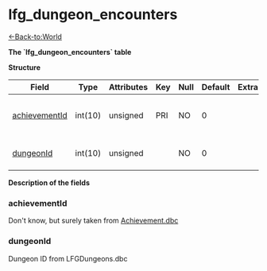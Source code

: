 # lfg\_dungeon\_encounters

[<-Back-to:World](database-world.md)

**The \`lfg\_dungeon\_encounters\` table**

**Structure**

| Field              | Type    | Attributes | Key | Null | Default | Extra | Comment                                   |
|--------------------|---------|------------|-----|------|---------|-------|-------------------------------------------|
| [achievementId][1] | int(10) | unsigned   | PRI | NO   | 0       |       | Achievement marking final boss completion |
| [dungeonId][2]     | int(10) | unsigned   |     | NO   | 0       |       | Dungeon entry from dbc                    |

[1]: #achievementid
[2]: #dungeonid

**Description of the fields**

### achievementId

Don't know, but surely taken from [Achievement.dbc](Achievement)

### dungeonId

Dungeon ID from LFGDungeons.dbc

